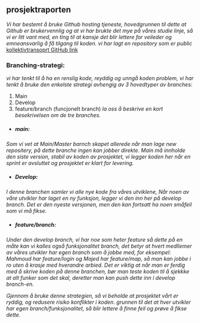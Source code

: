 ## **prosjektraporten** 

*Vi har bestemt å bruke Github hosting tjeneste, hovedgrunnen til dette at Github er brukervennlig og at vi har brukte det mye på våres studie linje, så vi er litt vant med, en ting til at kansje det blir lettere for veileder og emneansvarlig å få tilgang til koden.
vi har lagt en repository som er public*
[kollektivtransoprt GitHub link](https://github.com/majSofia/kollektivtransport-Application-for-Bus-Group23.git)

### **Branching-strategi:**
*vi har tenkt til å ha en renslig kode, reyddig og unngå koden problem, vi har tenkt å bruke den enkelste strategi avhengig av 3 hovedtyper av branches:*
1. Main
2. Develop
3.  feature/branch (funcjonelt branch)
*la oss å beskrive en kort besekrivelsen om de tre branches.*
* ##### **main:**
*Som vi vet at Main/Master barnch skapet allerede når man lage new repositery, på dette branche ingen kan jobber direkte.
Main må innholde den siste version, stabil av koden av prosjektet, vi legger koden her  når en sprint er avsluttet og prosjektet er klart for levering.*
* ##### **Develop:**
*I denne branchen samler vi alle nye kode fra våres utviklene, Når noen av våre utvikler har laget en ny funksjon,  legger vi den inn her på develop branch.
Det er den nyeste versjonen, men den kan fortsatt ha noen småfeil som vi må fikse.*
* ##### **feature/branch:**
*Under den develop branch, vi har noe som heter feature så dette på en måte kan vi kalles også funksjonalitet branch, det betyr at hvert medllemer av våres utvikler har egen branch som å jobbe med, for eksempel: Mahmoud har feature/login og Majed har feature/map,
så man kan jobbe i ro uten å krasje med hverandre arbied.
Det er viktig at når man er ferdig med å skrive koden på denne branchen, bør man teste koden til å sjekkke at alt funker som det skal, deretter man kan push dette inn i develop branch-en.*

*Gjennom å bruke denne strategien, så vi beholde at prosjektet vårt er ryddig, og redusere risiko konflikter i koden.
grunnen til det at hver utvikler har egen branch/funksjonalitet, så blir lettere å finne feil og prøve å fikse dette.*